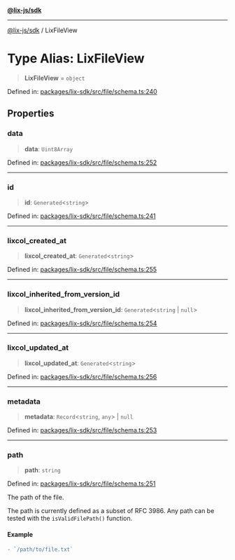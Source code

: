 [**@lix-js/sdk**](../README.md)

***

[@lix-js/sdk](../README.md) / LixFileView

# Type Alias: LixFileView

> **LixFileView** = `object`

Defined in: [packages/lix-sdk/src/file/schema.ts:240](https://github.com/opral/monorepo/blob/3bcc1f95be292671fbdc30a84e807512030f233b/packages/lix-sdk/src/file/schema.ts#L240)

## Properties

### data

> **data**: `Uint8Array`

Defined in: [packages/lix-sdk/src/file/schema.ts:252](https://github.com/opral/monorepo/blob/3bcc1f95be292671fbdc30a84e807512030f233b/packages/lix-sdk/src/file/schema.ts#L252)

***

### id

> **id**: `Generated`\<`string`\>

Defined in: [packages/lix-sdk/src/file/schema.ts:241](https://github.com/opral/monorepo/blob/3bcc1f95be292671fbdc30a84e807512030f233b/packages/lix-sdk/src/file/schema.ts#L241)

***

### lixcol\_created\_at

> **lixcol\_created\_at**: `Generated`\<`string`\>

Defined in: [packages/lix-sdk/src/file/schema.ts:255](https://github.com/opral/monorepo/blob/3bcc1f95be292671fbdc30a84e807512030f233b/packages/lix-sdk/src/file/schema.ts#L255)

***

### lixcol\_inherited\_from\_version\_id

> **lixcol\_inherited\_from\_version\_id**: `Generated`\<`string` \| `null`\>

Defined in: [packages/lix-sdk/src/file/schema.ts:254](https://github.com/opral/monorepo/blob/3bcc1f95be292671fbdc30a84e807512030f233b/packages/lix-sdk/src/file/schema.ts#L254)

***

### lixcol\_updated\_at

> **lixcol\_updated\_at**: `Generated`\<`string`\>

Defined in: [packages/lix-sdk/src/file/schema.ts:256](https://github.com/opral/monorepo/blob/3bcc1f95be292671fbdc30a84e807512030f233b/packages/lix-sdk/src/file/schema.ts#L256)

***

### metadata

> **metadata**: `Record`\<`string`, `any`\> \| `null`

Defined in: [packages/lix-sdk/src/file/schema.ts:253](https://github.com/opral/monorepo/blob/3bcc1f95be292671fbdc30a84e807512030f233b/packages/lix-sdk/src/file/schema.ts#L253)

***

### path

> **path**: `string`

Defined in: [packages/lix-sdk/src/file/schema.ts:251](https://github.com/opral/monorepo/blob/3bcc1f95be292671fbdc30a84e807512030f233b/packages/lix-sdk/src/file/schema.ts#L251)

The path of the file.

The path is currently defined as a subset of RFC 3986.
Any path can be tested with the `isValidFilePath()` function.

#### Example

```ts
- `/path/to/file.txt`
```
